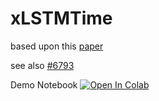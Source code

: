 # xLSTMTime

based upon this [paper](https://arxiv.org/pdf/2407.10240)

see also [#6793](https://github.com/sktime/sktime/issues/6793)


Demo Notebook [![Open In Colab](https://colab.research.google.com/assets/colab-badge.svg)](https://colab.research.google.com/drive/13AC8UnRhybsi8z5OFYz9z1BY2gXUgRaG?usp=sharing)
